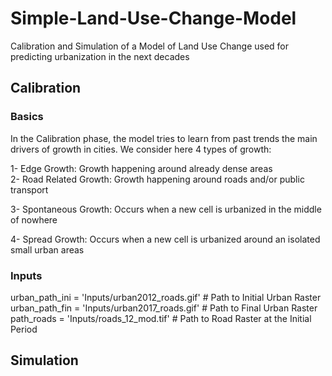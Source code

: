 # Simple-Land-Use-Change-Model

Calibration and Simulation of a Model of Land Use Change used for predicting urbanization in the next decades

## Calibration

### Basics

In the Calibration phase, the model tries to learn from past trends the main drivers of growth in cities. 
We consider here 4 types of growth:

1- Edge Growth: Growth happening around already dense areas \
2- Road Related Growth: Growth happening around roads and/or public transport

3- Spontaneous Growth: Occurs when a new cell is urbanized in the middle of nowhere

4- Spread Growth: Occurs when a new cell is urbanized around an isolated small urban areas

### Inputs

urban_path_ini = 'Inputs/urban2012_roads.gif' # Path to Initial Urban Raster
urban_path_fin = 'Inputs/urban2017_roads.gif' # Path to Final Urban Raster
path_roads = 'Inputs/roads_12_mod.tif' # Path to Road Raster at the Initial Period

## Simulation 
